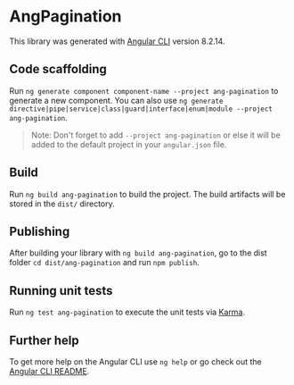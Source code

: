 # AngPagination

This library was generated with [Angular CLI](https://github.com/angular/angular-cli) version 8.2.14.

## Code scaffolding

Run `ng generate component component-name --project ang-pagination` to generate a new component. You can also use `ng generate directive|pipe|service|class|guard|interface|enum|module --project ang-pagination`.
> Note: Don't forget to add `--project ang-pagination` or else it will be added to the default project in your `angular.json` file. 

## Build

Run `ng build ang-pagination` to build the project. The build artifacts will be stored in the `dist/` directory.

## Publishing

After building your library with `ng build ang-pagination`, go to the dist folder `cd dist/ang-pagination` and run `npm publish`.

## Running unit tests

Run `ng test ang-pagination` to execute the unit tests via [Karma](https://karma-runner.github.io).

## Further help

To get more help on the Angular CLI use `ng help` or go check out the [Angular CLI README](https://github.com/angular/angular-cli/blob/master/README.md).
